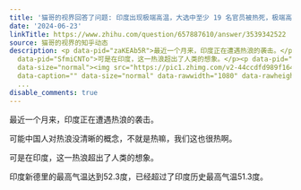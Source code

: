 ```yaml
---
title: '猫哥的视界回答了问题: 印度出现极端高温，大选中至少 19 名官员被热死，极端高温出现的原因是什么？还会造成哪些影响？'
date: '2024-06-23'
linkTitle: https://www.zhihu.com/question/657887610/answer/3539342522
source: 猫哥的视界的知乎动态
description: <p data-pid="zaKEAb5R">最近一个月来，印度正在遭遇热浪的袭击。</p><p data-pid="9snMZ8tQ">可能中国人对热浪没清晰的概念，不就是热嘛，我们这也很热啊。</p><p
  data-pid="SfmiCNTo">可是在印度，这一热浪超出了人类的想象。</p><p data-pid="-06sejpV">印度新德里的最高气温达到52.3度，已经超过了印度历史最高气温51.3度。</p><figure
  data-size="normal"><img src="https://pic1.zhimg.com/v2-44ccdfd989f164863e697323acc1bcb4.jpg"
  data-caption="" data-size="normal" data-rawwidth="1080" data-rawheight="614" data-original-token="v2-46c41d08e0b9cf17c5c4cb
  ...
disable_comments: true
---
```

<p data-pid="zaKEAb5R">最近一个月来，印度正在遭遇热浪的袭击。</p><p data-pid="9snMZ8tQ">可能中国人对热浪没清晰的概念，不就是热嘛，我们这也很热啊。</p><p data-pid="SfmiCNTo">可是在印度，这一热浪超出了人类的想象。</p><p data-pid="-06sejpV">印度新德里的最高气温达到52.3度，已经超过了印度历史最高气温51.3度。</p><figure data-size="normal"><img src="https://pic1.zhimg.com/v2-44ccdfd989f164863e697323acc1bcb4.jpg" data-caption="" data-size="normal" data-rawwidth="1080" data-rawheight="614" data-original-token="v2-46c41d08e0b9cf17c5c4cb ...
